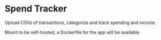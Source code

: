 # Spend Tracker

Upload CSVs of transactions, categorize and track spending and income.

Meant to be self-hosted, a Dockerfile for the app will be available.
